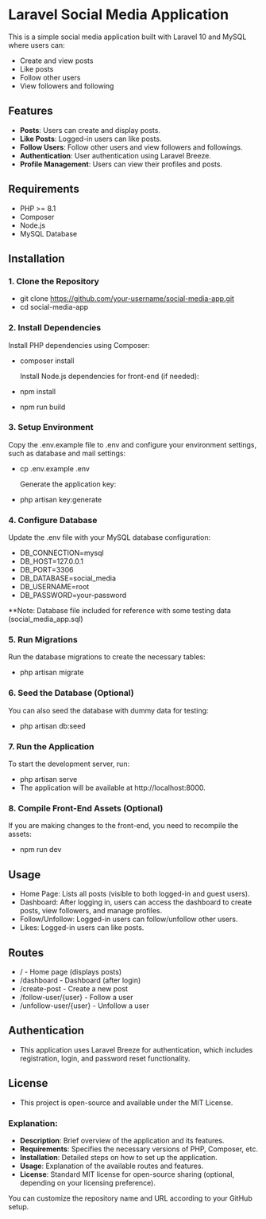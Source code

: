 # Laravel Social Media Application

This is a simple social media application built with Laravel 10 and MySQL where users can:
- Create and view posts
- Like posts
- Follow other users
- View followers and following

## Features

- **Posts**: Users can create and display posts.
- **Like Posts**: Logged-in users can like posts.
- **Follow Users**: Follow other users and view followers and followings.
- **Authentication**: User authentication using Laravel Breeze.
- **Profile Management**: Users can view their profiles and posts.

## Requirements

- PHP >= 8.1
- Composer
- Node.js
- MySQL Database

## Installation

### 1. Clone the Repository
- git clone https://github.com/your-username/social-media-app.git
- cd social-media-app

### 2. Install Dependencies
  Install PHP dependencies using Composer:
- composer install

  Install Node.js dependencies for front-end (if needed):
- npm install
- npm run build

### 3. Setup Environment
  Copy the .env.example file to .env and configure your environment settings, such as database and mail settings:
- cp .env.example .env

  Generate the application key:
- php artisan key:generate

### 4. Configure Database
  Update the .env file with your MySQL database configuration:

- DB_CONNECTION=mysql
- DB_HOST=127.0.0.1
- DB_PORT=3306
- DB_DATABASE=social_media
- DB_USERNAME=root
- DB_PASSWORD=your-password

**Note: Database file included for reference with some testing data (social_media_app.sql)

### 5. Run Migrations
  Run the database migrations to create the necessary tables:

- php artisan migrate

### 6. Seed the Database (Optional)
  You can also seed the database with dummy data for testing:

- php artisan db:seed

### 7. Run the Application
  To start the development server, run:

- php artisan serve
- The application will be available at http://localhost:8000.

### 8. Compile Front-End Assets (Optional)
If you are making changes to the front-end, you need to recompile the assets:
- npm run dev

## Usage
- Home Page: Lists all posts (visible to both logged-in and guest users).
- Dashboard: After logging in, users can access the dashboard to create posts, view followers, and manage profiles.
- Follow/Unfollow: Logged-in users can follow/unfollow other users.
- Likes: Logged-in users can like posts.

## Routes
- / - Home page (displays posts)
- /dashboard - Dashboard (after login)
- /create-post - Create a new post
- /follow-user/{user} - Follow a user
- /unfollow-user/{user} - Unfollow a user

## Authentication
- This application uses Laravel Breeze for authentication, which includes registration, login, and password reset functionality.

## License
- This project is open-source and available under the MIT License.

### Explanation:
- **Description**: Brief overview of the application and its features.
- **Requirements**: Specifies the necessary versions of PHP, Composer, etc.
- **Installation**: Detailed steps on how to set up the application.
- **Usage**: Explanation of the available routes and features.
- **License**: Standard MIT license for open-source sharing (optional, depending on your licensing preference). 

You can customize the repository name and URL according to your GitHub setup.